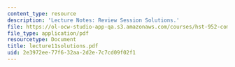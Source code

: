 ```yaml
---
content_type: resource
description: 'Lecture Notes: Review Session Solutions.'
file: https://ol-ocw-studio-app-qa.s3.amazonaws.com/courses/hst-952-computing-for-biomedical-scientists-fall-2002/2e3972ee77f632aa2d2e7c7cd09f02f1_lecture11solutions.pdf
file_type: application/pdf
resourcetype: Document
title: lecture11solutions.pdf
uid: 2e3972ee-77f6-32aa-2d2e-7c7cd09f02f1
---
```

